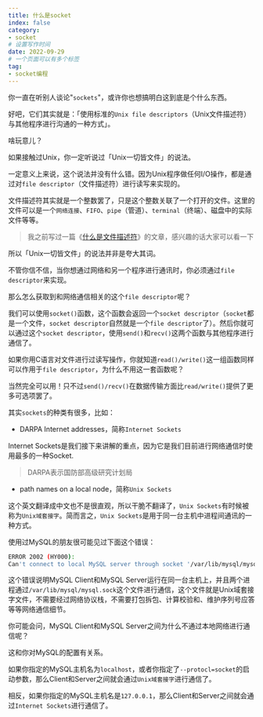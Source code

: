 ```yaml
---
title: 什么是socket
index: false
category:
- socket
# 设置写作时间
date: 2022-09-29
# 一个页面可以有多个标签
tag:
- socket编程
---
```


你一直在听别人谈论"`sockets`"，或许你也想搞明白这到底是个什么东西。

好吧，它们其实就是：「使用标准的`Unix file descriptors`（Unix文件描述符）与其他程序进行沟通的一种方式」。

啥玩意儿？

如果接触过Unix，你一定听说过「Unix一切皆文件」的说法。

一定意义上来说，这个说法并没有什么错。因为Unix程序做任何I/O操作，都是通过对`file descriptor`（文件描述符）进行读写来实现的。

文件描述符其实就是一个整数罢了，只是这个整数关联了一个打开的文件。这里的文件可以是一个`网络连接`、`FIFO`、`pipe`（管道）、`terminal`（终端）、磁盘中的实际文件等等。

> 我之前写过一篇《[什么是文件描述符](https://www.chanmufeng.com/posts/os/%E4%BB%80%E4%B9%88%E6%98%AF%E6%96%87%E4%BB%B6%E6%8F%8F%E8%BF%B0%E7%AC%A6.html)》的文章，感兴趣的话大家可以看一下

所以「Unix一切皆文件」的说法并非是夸大其词。

不管你信不信，当你想通过网络和另一个程序进行通讯时，你必须通过`file descriptor`来实现。

那么怎么获取到和网络通信相关的这个`file descriptor`呢？

我们可以使用`socket()`函数，这个函数会返回一个`socket descriptor`（`socket`都是一个文件，`socket descriptor`自然就是一个`file descriptor`了）。然后你就可以通过这个`socket descriptor`，使用`send()`和`recv()`这两个函数与其他程序进行通信了。

如果你用C语言对文件进行过读写操作，你就知道`read()/write()`这一组函数同样可以作用于`file descriptor`，为什么不用这一套函数呢？

当然完全可以用！只不过`send()/recv()`在数据传输方面比`read/write()`提供了更多可选项罢了。

其实`sockets`的种类有很多，比如：

- DARPA Internet addresses，简称`Internet Sockets `

Internet Sockets是我们接下来讲解的重点，因为它是我们目前进行网络通信时使用最多的一种Socket.

> DARPA表示国防部高级研究计划局

- path names on a local node，简称`Unix Sockets`

这个英文翻译成中文也不是很直观，所以干脆不翻译了，`Unix Sockets`有时候被称为`Unix域套接字`。简而言之，`Unix Sockets`是用于同一台主机中进程间通讯的一种方式。

使用过MySQL的朋友很可能见过下面这个错误：

```bash
ERROR 2002 (HY000): 
Can't connect to local MySQL server through socket '/var/lib/mysql/mysql.sock' (2)
```

这个错误说明MySQL Client和MySQL Server运行在同一台主机上，并且两个进程通过`/var/lib/mysql/mysql.sock`这个文件进行通信，这个文件就是Unix域套接字文件，不需要经过网络协议栈，不需要打包拆包、计算校验和、维护序列号应答等等网络通信细节。

你可能会问，MySQL Client和MySQL Server之间为什么不通过本地网络进行通信呢？

这和你对MySQL的配置有关系。

如果你指定的MySQL主机名为`localhost`，或者你指定了`--protocl=socket`的启动参数，那么Client和Server之间就会通过`Unix域套接字`进行通信了。

相反，如果你指定的MySQL主机名是`127.0.0.1`，那么Client和Server之间就会通过`Internet Sockets`进行通信了。
